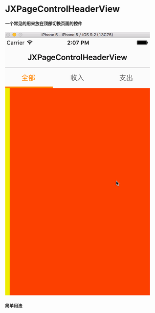 # JXPageControlHeaderView

#### 一个常见的用来放在顶部切换页面的控件
![JXPageControlHeaderView.gif](https://github.com/JiongXing/JXPageControlHeaderView/raw/master/screenshots/JXPageControlHeaderView.gif)

#### 简单用法
```objc
```